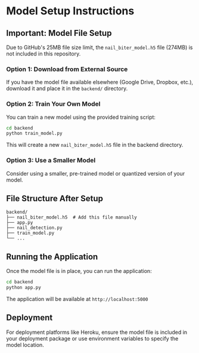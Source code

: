 # Model Setup Instructions

## Important: Model File Setup

Due to GitHub's 25MB file size limit, the `nail_biter_model.h5` file (274MB) is not included in this repository.

### Option 1: Download from External Source
If you have the model file available elsewhere (Google Drive, Dropbox, etc.), download it and place it in the `backend/` directory.

### Option 2: Train Your Own Model
You can train a new model using the provided training script:

```bash
cd backend
python train_model.py
```

This will create a new `nail_biter_model.h5` file in the backend directory.

### Option 3: Use a Smaller Model
Consider using a smaller, pre-trained model or quantized version of your model.

## File Structure After Setup
```
backend/
├── nail_biter_model.h5  # Add this file manually
├── app.py
├── nail_detection.py
├── train_model.py
└── ...
```

## Running the Application
Once the model file is in place, you can run the application:

```bash
cd backend
python app.py
```

The application will be available at `http://localhost:5000`

## Deployment
For deployment platforms like Heroku, ensure the model file is included in your deployment package or use environment variables to specify the model location.
